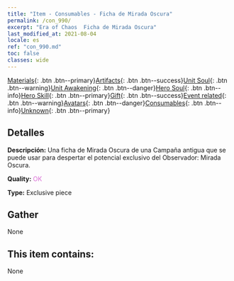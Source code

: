 ```yaml
---
title: "Item - Consumables - Ficha de Mirada Oscura"
permalink: /con_990/
excerpt: "Era of Chaos  Ficha de Mirada Oscura"
last_modified_at: 2021-08-04
locale: es
ref: "con_990.md"
toc: false
classes: wide
---
```

 [Materials](/ItemsES/){: .btn .btn--primary}[Artifacts](/ItemsES/Artifacts/){: .btn .btn--success}[Unit Soul](/ItemsES/UnitSoul/){: .btn .btn--warning}[Unit Awakening](/ItemsES/UnitAwakening/){: .btn .btn--danger}[Hero Soul](/ItemsES/HeroSoul/){: .btn .btn--info}[Hero Skill](/ItemsES/HeroSkill/){: .btn .btn--primary}[Gift](/ItemsES/Gift/){: .btn .btn--success}[Event related](/ItemsES/Events/){: .btn .btn--warning}[Avatars](/ItemsES/Avatars/){: .btn .btn--danger}[Consumables](/ItemsES/Consumables/){: .btn .btn--info}[Unknown](/ItemsES/Unknown/){: .btn .btn--primary}

## Detalles
 **Descripción:** Una ficha de Mirada Oscura de una Campaña antigua que se puede usar para despertar el potencial exclusivo del Observador: Mirada Oscura.

 **Quality:** <span style="color: #DA70D6">OK</span>

 **Type:** Exclusive piece

## Gather

  None

## This item contains:

  None

